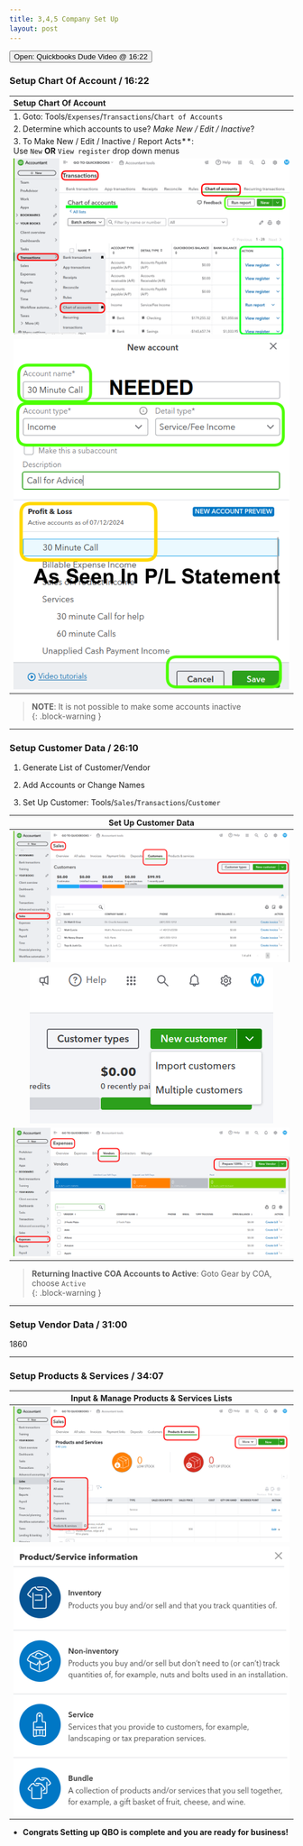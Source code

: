 ```yaml
---
title: 3,4,5 Company Set Up
layout: post
---
```



<script> 
 function open982()
 {window.open("https://www.youtube.com/watch?v=aoWghI3kvpc&t=982");}
</script>

<button onclick="open982()">Open: Quickbooks Dude Video @ 16:22</button>


### Setup Chart Of Account / 16:22

|Setup Chart Of Account|
|:--|
| 1. Goto: Tools/`Expenses`/`Transactions`/`Chart of Accounts`|
|2. Determine which accounts to use?  *Make New / Edit / Inactive*?|
|3. To Make New / Edit / Inactive / Report Acts**:</br> Use `New` **OR** `View register` drop down menus|
|![3.new.coa](/assets/images/3.new.chart.of.accounts.button.png)|
|![4.1.input.customer.data](/assets/images/3.new.coa.png)|


>**NOTE**: It is not possible to make some accounts inactive  
{: .block-warning } 

---

### Setup Customer Data / 26:10


1. Generate List of Customer/Vendor
   
2. Add Accounts or Change Names 

3. Set Up Customer: Tools/`Sales`/`Transactions`/`Customer`   

|Set Up Customer Data|
|:--:|
|![4.2.input.cust.data](/assets/images/4.2.input.cust.vendor.data.png)|
|![4.4.input.multi.cust.data](/assets/images/4.4.input.multi.cust.data.png)|
|![4.3.input.vendor.data](/assets/images/4.3.input.vendor.data.png)|


>**Returning Inactive COA Accounts to Active**: Goto Gear by COA, choose `Active`  
{: .block-warning }

---

### Setup Vendor Data / 31:00
1860

---

### Setup Products & Services / 34:07  


|Input & Manage Products & Services Lists|
|:--:|
|![5.1.sales.prods.services.lists](/assets/images/5.1.sales.prods.services.lists.png)|
|![5.2.sales.prods.services.types](/assets/images/5.2.sales.prods.services.types.png)|

- **Congrats Setting up QBO is complete and you are ready for business!**

